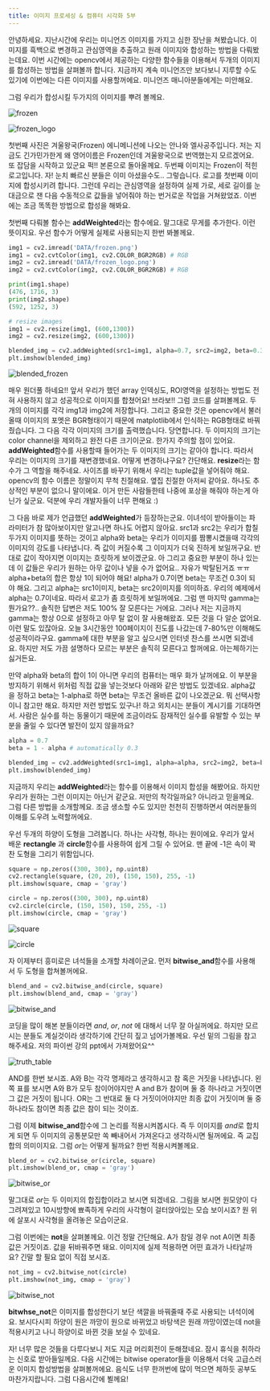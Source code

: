 ```yaml
---
title: 이미지 프로세싱 & 컴퓨터 시각화 5부
---
```


안녕하세요. 지난시간에 우리는 미니언즈 이미지를 가지고 심한 장난을 쳐봤습니다. 이미지를 흑백으로 변경하고 관심영역을 추출하고 원래 이미지와 합성하는 방법을 다뤄봤는데요. 이번 시간에는 opencv에서 제공하는 다양한 함수들을 이용해서 두개의 이미지를 합성하는 방법을 살펴볼까 합니다. 지금까지 계속 미니언즈만 보다보니 지루할 수도 있기에 이번에는 다른 이미지를 사용할꺼에요. 미니언즈 매니아분들에게는 미안해요.

그럼 우리가 합성시킬 두가지의 이미지를 뿌려 볼께요. 

![frozen](/emerald/img/frozen.png "frozen")

![frozen_logo](/emerald/img/frozen_logo.png "frozen_logo")

첫번째 사진은 겨울왕국(Frozen) 에니메니션에 나오는 안나와 엘사공주입니다. 저는 지금도 긴가민가한게 왜 영어이름은 Frozen인데 겨울왕국으로 번역했는지 모르겠어요. 또 잡담을 시작하고 있군요 퍽!! 본론으로 돌아올께요. 두번째 이미지는 Frozen이 적힌 로고입니다. 자! 눈치 빠르신 분들은 이미 아셨을수도.. 그렇습니다. 로고를 첫번째 이미지에 합성시키려 합니다. 그런데 우리는 관심영역을 설정하여 실제 가로, 세로 길이를 눈대금으로 잰 다음 수동적으로 값들을 넣어줘야 하는 번거로운 작업을 거쳐왔었죠. 이번에는 조금 똑똑한 방법으로 합성을 해봐요. 

첫번째 다뤄볼 함수는 **addWeighted**라는 함수에요. 말그대로 무게를 추가한다. 이런 뜻이지요. 우선 함수가 어떻게 실제로 사용되는지 한번 봐볼께요. 

```python
img1 = cv2.imread('DATA/frozen.png')  
img1 = cv2.cvtColor(img1, cv2.COLOR_BGR2RGB) # RGB
img2 = cv2.imread('DATA/frozen_logo.png')
img2 = cv2.cvtColor(img2, cv2.COLOR_BGR2RGB) # RGB

print(img1.shape)
(476, 1716, 3)
print(img2.shape)
(592, 1252, 3)

# resize images 
img1 = cv2.resize(img1, (600,1300))
img2 = cv2.resize(img2, (600,1300))

blended_img = cv2.addWeighted(src1=img1, alpha=0.7, src2=img2, beta=0.3, gamma=0)
plt.imshow(blended_img)
```
![blended_frozen](/emerald/img/blended_frozen.png "blended_frozen")

매우 원더풀 하네요!! 앞서 우리가 했던 array 인덱싱도, ROI영역을 설정하는 방법도 전혀 사용하지 않고 성공적으로 이미지를 합쳤어요! 브라보!! 그럼 코드를 살펴볼께요. 두개의 이미지를 각각 img1과 img2에 저장합니다. 그리고 중요한 것은 opencv에서 불러올때 이미지의 포멧은 BGR형태이기 때문에 matplotlib에서 인식하는 RGB형태로 바꿔줬습니다. 그 다음 각각 이미지의 크기를 출력했습니다. 당연합니다. 두 이미지의 크기는 color channel을 제외하고 완전 다른 크기이군요. 한가지 주의할 점이 있어요. **addWeighted**함수를 사용할때 들어가는 두 이미지의 크기는 같아야 합니다. 따라서 우리는 이미지의 크기를 재변경했네요. 어떻게 변경하냐구요? 간단해요. **resize**라는 함수가 그 역할을 해주네요. 사이즈를 바꾸기 위해서 우리는 tuple값을 넣어줘야 해요. opencv의 함수 이름은 정말이지 무척 친절해요. 옆집 친절한 아저씨 같아요. 하나도 추상적인 부분이 없으니 말이에요. 이거 만든 사람들한테 나중에 포상을 해줘야 하는게 아닌가 싶군요. 덕분에 우리 개발자들이 너무 편해요 :)

그 다음 바로 제가 언급했던 **addWeighted**가 등장하는군요. 이녀석이 받아들이는 파라미터가 참 많아보이지만 알고나면 하나도 어렵지 않아요. src1과 src2는 우리가 합칠 두가지 이미지를 뜻하는 것이고 alpha와 beta는 우리가 이미지를 짬뽕시켰을때 각각의 이미지의 강도를 나타냅니다. 즉 값이 커질수록 그 이미지가 더욱 진하게 보일꺼구요. 반대로 값이 작아지면 이미지는 흐릿하게 보이겠군요. 아 그리고 중요한 부분이 하나 있는데 이 값들은 우리가 원하는 아무 값이나 넣을 수가 없어요.. 자유가 박탈된거죠 ㅠㅠ alpha+beta의 합은 항상 1이 되어야 해요! alpha가 0.7이면 beta는 무조건 0.3이 되야 해요. 그리고 alpha는 src1이미지, beta는 src2이미지를 의미하죠. 우리의 예제에서 alpha는 0.7이네요. 따라서 로고가 좀 흐릿하게 보일꺼에요. 그럼 맨 마지막 gamma는 뭔가요??.. 솔직한 답변은 저도 100% 잘 모른다는 거에요. 그러나 저는 지금까지 gamma는 항상 0으로 설정하고 아무 탈 없이 잘 사용해왔죠. 모든 것을 다 알순 없어요. 이런 말도 있잖아요. 오늘 3시간동안 100페이지이 진도를 나갔는데 7-80%만 이해해도 성공적이라구요. gamma에 대한 부분을 알고 싶으시면 인터넷 찬스를 쓰시면 되겠네요. 하지만 저도 가끔 설명하다 모르는 부분은 솔직히 모른다고 할꺼에요. 아는체하기는 싫거든요.  

만약 alpha와 beta의 합이 1이 아니면 우리의 컴퓨터는 매우 화가 날꺼에요. 이 부분을 방지하기 위해서 위처럼 직접 값을 넣는것보다 아래와 같은 방법도 있겠네요. alpha값을 정하고 beta는 1-alpha로 하면 beta는 무조건 올바른 값이 나오겠군요. 뭐 선택사항이니 참고만 해요. 하지만 저런 방법도 있구나! 하고 외치시는 분들이 계시기를 기대하면서. 사람은 실수를 하는 동물이기 때문에 조금이라도 잠재적인 실수를 유발할 수 있는 부분을 줄일 수 있다면 발전이 있지 않을까요?

```python
alpha = 0.7
beta = 1 - alpha # automatically 0.3

blended_img = cv2.addWeighted(src1=img1, alpha=alpha, src2=img2, beta=beta, gamma=0)
plt.imshow(blended_img)
```

지금까지 우리는 **addWeighted**라는 함수를 이용해서 이미지 합성을 해봤어요. 하지만 우리가 원하는 그런 이미지는 아닌거 같군요. 저만의 착각일까요? 아니라고 믿을께요. 그럼 다른 방법을 소개할께요. 조금 생소할 수도 있지만 천천히 진행하면서 여러분들의 이해를 도우려 노력할꺼에요. 

우선 두개의 하양이 도형을 그려봅니다. 하나는 사각형, 하나는 원이에요. 우리가 앞서 배운 **rectangle** 과  **circle**함수를 사용하여 쉽게 그릴 수 있어요. 맨 끝에 -1은 속이 꽉 찬 도형을 그리기 위함입니다.

```python
square = np.zeros((300, 300), np.uint8)
cv2.rectangle(square, (20, 20), (150, 150), 255, -1)
plt.imshow(square, cmap = 'gray')

circle = np.zeros((300, 300), np.uint8)
cv2.circle(circle, (150, 150), 150, 255, -1)
plt.imshow(circle, cmap = 'gray')
```

![square](/emerald/img/square.png "square")

![circle](/emerald/img/circle.png "circle")

자 이제부터 흥미로은 녀석들을 소개할 차례이군요. 먼저 **bitwise_and**함수를 사용해서 두 도형을 합쳐볼꺼에요.

```python
blend_and = cv2.bitwise_and(circle, square)
plt.imshow(blend_and, cmap = 'gray')
```

![bitwise_and](/emerald/img/bitwise_and.png "bitwise_and")

코딩을 많이 해본 분들이라면 *and*, *or*, *not* 에 대해서 너무 잘 아실꺼에요. 하지만 모르시는 분들도 계실것이라 생각하기에 간단히 짚고 넘어가볼께요. 우선 밑의 그림을 참고해주세요. 저의 파이썬 강의 ppt에서 가져왔어요^^

![truth_table](/emerald/img/truth_table.png "truth_table")

AND를 한번 보시죠. A와 B는 각각 명제라고 생각하시고 참 혹은 거짓을 나타냅니다. 왼쪽 표를 보시면 A와 B가 모두 참이어야지만 A and B가 참이며 둘 중 하나라고 거짓이면 그 값은 거짓이 됩니다. OR는 그 반대로 둘 다 거짓이어야지만 최종 값이 거짓이며 둘 중 하나라도 참이면 최종 값은 참이 되는 것이죠. 

그럼 이제 **bitwise_and**함수에 그 논리를 적용시켜봅시다. 즉 두 이미지를 *and*로 합치게 되면 두 이미지의 공통분모만 쏙 빼내어서 가져온다고 생각하시면 될꺼에요. 즉 교집합의 의미이지요. 그럼 *or*는 어떻게 될까요? 한번 적용시켜볼께요.

```python
blend_or = cv2.bitwise_or(circle, square)
plt.imshow(blend_or, cmap = 'gray')
```

![bitwise_or](/emerald/img/bitwise_or.png "bitwise_or")

말그대로 *or*는 두 이미지의 합집합이라고 보시면 되겠네요. 그림을 보시면 원모양이 다 그려져있고 10시방향에 뾰족하게 우리의 사각형이 걸터앉아있는 모습 보이시죠? 원 위에 살포시 사각형을 올려놓은 모습이군요.

그럼 이번에는 **not**을 살펴볼께요. 이건 정말 간단해요. A가 참일 경우 not A이면 최종 값은 거짓이죠. 값을 뒤바꿔주면 돼요. 이미지에 실제 적용하면 어떤 효과가 나타날까요? 긴말 할 필요 없이 직접 보시죠.

```python
not_img = cv2.bitwise_not(circle)
plt.imshow(not_img, cmap = 'gray')
```

![bitwise_not](/emerald/img/bitwise_not.png "bitwise_not")

**bitwhse_not**은 이미지를 합성한다기 보단 색깔을 바꿔줄때 주로 사용되는 녀석이에요. 보시다시피 하양이 원은 까망이 원으로 바뀌었고 바탕색은 원래 까망이였는데 not을 적용시키고 나니 하양이로 바뀐 것을 보실 수 있네요.

자! 너무 많은 것들을 다루다보니 저도 지금 머리회전이 둔해졌네요. 잠시 휴식을 취하라는 신호로 받아들일께요. 다음 시간에는 bitwise operator들을 이용해서 더욱 고급스러운 이미지 합성방법을 살펴볼꺼에요. 음식도 너무 한꺼번에 많이 먹으면 체하듯 공부도 마찬가지랍니다. 그럼 다음시간에 뵐께요!
